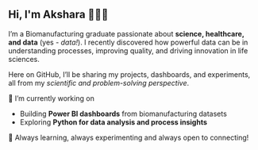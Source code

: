 ## Hi, I'm Akshara 👩‍🔬👋

I’m a Biomanufacturing graduate passionate about **science, healthcare, and data** (yes - *data!*). I recently discovered how powerful data can be in understanding processes, improving quality, and driving innovation in life sciences.

Here on GitHub, I’ll be sharing my projects, dashboards, and experiments, all from my *scientific and problem-solving perspective*.


🔭 I’m currently working on
- Building **Power BI dashboards** from biomanufacturing datasets  
- Exploring **Python for data analysis and process insights**

🚀 Always learning, always experimenting and always open to connecting!

